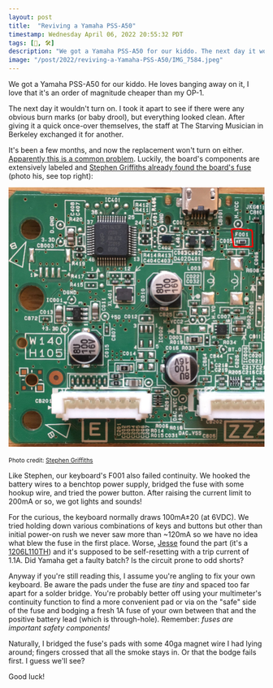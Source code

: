 ```yaml
---
layout: post
title:  "Reviving a Yamaha PSS-A50"
timestamp: Wednesday April 06, 2022 20:55:32 PDT
tags: [🎹, 🛠]
description: "We got a Yamaha PSS-A50 for our kiddo. The next day it wouldn't turn on."
image: "/post/2022/reviving-a-Yamaha-PSS-A50/IMG_7584.jpeg"
---
```


We got a Yamaha PSS-A50 for our kiddo. He loves banging away on it, I love that it's an order of magnitude cheaper than my OP-1.

The next day it wouldn't turn on. I took it apart to see if there were any obvious burn marks (or baby drool), but everything looked clean. After giving it a quick once-over themselves, the staff at The Starving Musician in Berkeley exchanged it for another.

It's been a few months, and now the replacement won't turn on either. [Apparently this is a common problem](https://www.reddit.com/r/synthesizers/comments/kjzwj5/my_yamaha_pss_a50_wont_turn_on/). Luckily, the board's components are extensively labeled and [Stephen Griffiths already found the board's fuse](https://stegriff.co.uk/upblog/fixing-a-yamaha-pss-a50-that-wont-switch-on/) (photo his, see top right):

![A photo of the circuit board with component F001 circled (near the unpopulated twin inductors)](f001.jpg)

<small>Photo credit: [Stephen Griffiths](https://stegriff.co.uk/upblog/fixing-a-yamaha-pss-a50-that-wont-switch-on/)</small>

Like Stephen, our keyboard's F001 also failed continuity. We hooked the battery wires to a benchtop power supply, bridged the fuse with some hookup wire, and tried the power button. After raising the current limit to 200mA or so, we got lights and sounds!

For the curious, the keyboard normally draws 100mA±20 (at 6VDC). We tried holding down various combinations of keys and buttons but other than initial power-on rush we never saw more than ~120mA so we have no idea what blew the fuse in the first place. Worse, [Jesse](https://fsck.com) found the part (it's a [1206L110TH](Littelfuse_PTC_1206L_Datasheet.pdf.pdf)) and it's supposed to be self-resetting with a trip current of 1.1A. Did Yamaha get a faulty batch? Is the circuit prone to odd shorts?

Anyway if you're still reading this, I assume you're angling to fix your own keyboard. Be aware the pads under the fuse are _tiny_ and spaced too far apart for a solder bridge. You're probably better off using your multimeter's continuity function to find a more convenient pad or via on the "safe" side of the fuse and bodging a fresh 1A fuse of your own between that and the positive battery lead (which is through-hole). Remember: *fuses are important safety components!*

Naturally, I bridged the fuse's pads with some 40ga magnet wire I had lying around; fingers crossed that all the smoke stays in. Or that the bodge fails first. I guess we'll see?

Good luck!
